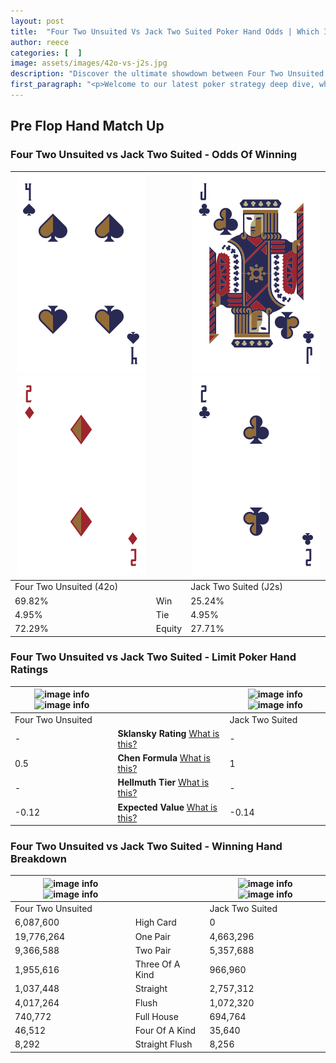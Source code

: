 ```yaml
---
layout: post
title:  "Four Two Unsuited Vs Jack Two Suited Poker Hand Odds | Which Is The Better Hand In Poker? A Complete Guide"
author: reece
categories: [  ]
image: assets/images/42o-vs-j2s.jpg
description: "Discover the ultimate showdown between Four Two Unsuited and Jack Two Suited in poker! Uncover the odds, strategies, and scenarios where one hand triumphs over the other. Get ready to up your poker game with this thrilling analysis."
first_paragraph: "<p>Welcome to our latest poker strategy deep dive, where we're pitting two distinct hands against each other in a high-stakes showdown: Four Two Unsuited vs Jack Two Suited.</p><p>In the dynamic world of poker, every decision counts, and knowing which hand holds the upper hand is key to your success at the table.</p><p>In this article, we'll dissect these two hands, explore the scenarios where one dominates the other, and equip you with the knowledge to make strategic choices that can tip the odds in your favor.</p><p>Get ready to unravel the intriguing dynamics of these poker hands and elevate your game to new heights.</p>"
---
```




[comment]: # (sp0)

## Pre Flop Hand Match Up

<div class="table hand-ratings" markdown="1"> 



### Four Two Unsuited vs Jack Two Suited - Odds Of Winning


    
| ![image info](assets/images/hand1/4.png) ![image info](assets/images/hand1/2o.png) |  | ![image info](assets/images/hand2/j.png) ![image info](assets/images/hand2/2.png) |
| -------- | -------- | -------- |
| Four Two Unsuited (42o) |  | Jack Two Suited (J2s) |
| 69.82% | Win | 25.24% |
| 4.95% | Tie | 4.95% |
| 72.29% | Equity | 27.71% |




[comment]: # (sp1)



### Four Two Unsuited vs Jack Two Suited - Limit Poker Hand Ratings


    
| ![image info](https://www.riverpairs.com/assets/images/hand1/4.png) ![image info](https://www.riverpairs.com/assets/images/hand1/2o.png) |  | ![image info](https://www.riverpairs.com/assets/images/hand2/j.png) ![image info](https://www.riverpairs.com/assets/images/hand2/2.png) |
| -------- | -------- | -------- |
| Four Two Unsuited |  | Jack Two Suited |
| - | **Sklansky Rating** [What is this?](/sklansky-rating-explained) | - |
| 0.5 | **Chen Formula** [What is this?](/chen-formula-explained) | 1 |
| - | **Hellmuth Tier** [What is this?](/Hellmuth-tier-explained) | - |
| -0.12 | **Expected Value** [What is this?](/expected-value-explained) | -0.14 |




[comment]: # (sp2)



### Four Two Unsuited vs Jack Two Suited - Winning Hand Breakdown


    
| ![image info](https://www.riverpairs.com/assets/images/hand1/4.png) ![image info](https://www.riverpairs.com/assets/images/hand1/2o.png) |  | ![image info](https://www.riverpairs.com/assets/images/hand2/j.png) ![image info](https://www.riverpairs.com/assets/images/hand2/2.png) |
| -------- | -------- | -------- |
| Four Two Unsuited |  | Jack Two Suited |
| 6,087,600 | High Card | 0 |
| 19,776,264 | One Pair | 4,663,296 |
| 9,366,588 | Two Pair | 5,357,688 |
| 1,955,616 | Three Of A Kind | 966,960 |
| 1,037,448 | Straight | 2,757,312 |
| 4,017,264 | Flush | 1,072,320 |
| 740,772 | Full House | 694,764 |
| 46,512 | Four Of A Kind | 35,640 |
| 8,292 | Straight Flush | 8,256 |




[comment]: # (sp3)



</div>

[comment]: # (sp4)



[comment]: # (sp5)

